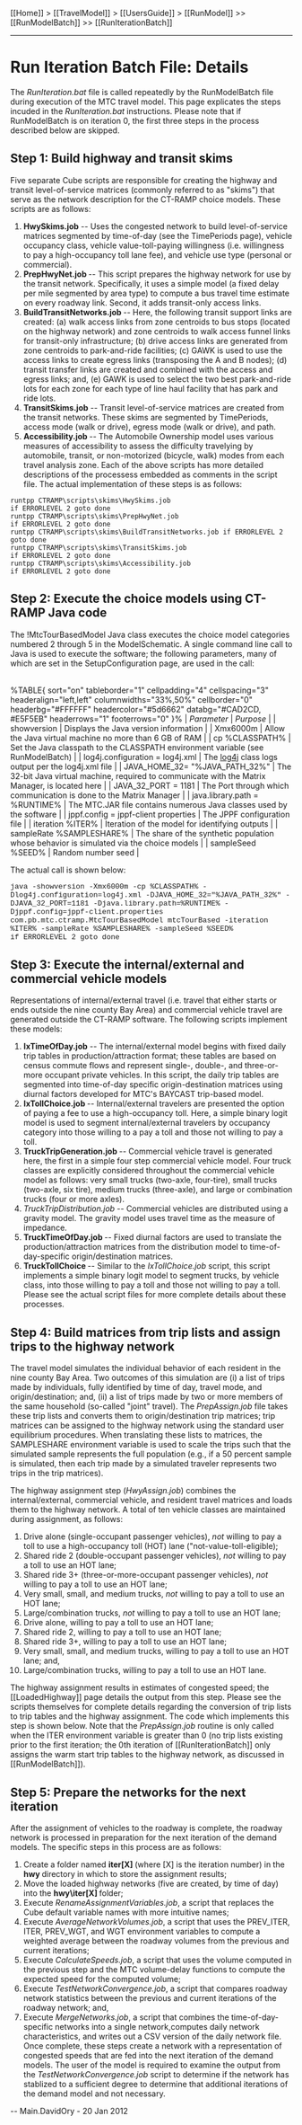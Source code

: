 [[Home]] > [[TravelModel]] > [[UsersGuide]] > [[RunModel]] >> [[RunModelBatch]] >> [[RunIterationBatch]]

***

# Run Iteration Batch File: Details

The *RunIteration.bat* file is called repeatedly by the RunModelBatch file during execution of the MTC travel model. This page explicates the steps incuded in the *RunIteration.bat* instructions. Please note that if RunModelBatch is on iteration 0, the first three steps in the process described below are skipped.

## Step 1: Build highway and transit skims

Five separate Cube scripts are responsible for creating the highway and transit level-of-service matrices (commonly referred to as "skims") that serve as the network description for the CT-RAMP choice models. These scripts are as follows:

1. **HwySkims.job** -- Uses the congested network to build level-of-service matrices segmented by time-of-day (see the TimePeriods page), vehicle occupancy class, vehicle value-toll-paying willingness (i.e. willingness to pay a high-occupancy toll lane fee), and vehicle use type (personal or commercial).
1. <strong>PrepHwyNet.job </strong>-- This script prepares the highway network for use by the transit network. Specifically, it uses a simple model (a fixed delay per mile segmented by area type) to compute a bus travel time estimate on every roadway link. Second, it adds transit-only access links.
1. <strong>BuildTransitNetworks.job </strong>-- Here, the following transit support links are created: (a) walk access links from zone centroids to bus stops (located on the highway network) and zone centroids to walk access funnel links for transit-only infrastructure; (b) drive access links are generated from zone centroids to park-and-ride facilities; (c) GAWK is used to use the access links to create egress links (transposing the A and B nodes); (d) transit transfer links are created and combined with the access and egress links; and, (e) GAWK is used to select the two best park-and-ride lots for each zone for each type of line haul facility that has park and ride lots.
1. **TransitSkims.job** -- Transit level-of-service matrices are created from the transit networks. These skims are segmented by TimePeriods, access mode (walk or drive), egress mode (walk or drive), and path.
1. <strong>Accessibility.job </strong>-- The Automobile Ownership model uses various measures of accessibility to assess the difficulty travelying by automobile, transit, or non-motorized (bicycle, walk) modes from each travel analysis zone.
Each of the above scripts has more detailed descriptions of the processess embedded as comments in the script file. The actual implementation of these steps is as follows:

```
runtpp CTRAMP\scripts\skims\HwySkims.job
if ERRORLEVEL 2 goto done
runtpp CTRAMP\scripts\skims\PrepHwyNet.job
if ERRORLEVEL 2 goto done
runtpp CTRAMP\scripts\skims\BuildTransitNetworks.job if ERRORLEVEL 2 goto done
runtpp CTRAMP\scripts\skims\TransitSkims.job
if ERRORLEVEL 2 goto done
runtpp CTRAMP\scripts\skims\Accessibility.job
if ERRORLEVEL 2 goto done
```

## Step 2: Execute the choice models using CT-RAMP Java code

The !MtcTourBasedModel Java class executes the choice model categories numbered 2 through 5 in the ModelSchematic. A single command line call to Java is used to execute the software; the following parameters, many of which are set in the SetupConfiguration page, are used in the call:

<br />%TABLE{ sort="on" tableborder="1" cellpadding="4" cellspacing="3" headeralign="left,left" columnwidths="33%,50%" cellborder="0" headerbg="#FFFFFF" headercolor="#5d6662" databg="#CAD2CD, #E5F5EB" headerrows="1" footerrows="0" }% 
| *Parameter* | *Purpose* |
| showversion | Displays the Java version information |
| Xmx6000m | Allow the Java virtual machine no more than 6 GB of RAM |
| cp %CLASSPATH% | Set the Java classpath to the CLASSPATH environment variable (see RunModelBatch) |
| log4j.configuration = log4j.xml | The <a href="http://en.wikipedia.org/wiki/Log4j" target="_blank" title="Wikipedia log4j page">log4j</a> class logs output per the log4j.xml file |
| JAVA_HOME_32= "%JAVA_PATH_32%" | The 32-bit Java virtual machine, required to communicate with the Matrix Manager, is located here |
| JAVA_32_PORT = 1181 | The Port through which communication is done to the Matrix Manager |
| java.library.path = %RUNTIME% | The MTC.JAR file contains numerous Java classes used by the software |
| jppf.config = jppf-client properties | The JPPF configuration file |
| iteration %ITER% | Iteration of the model for identifying outputs |
| sampleRate %SAMPLESHARE% | The share of the synthetic population whose behavior is simulated via the choice models |
| sampleSeed %SEED% | Random number seed |
 

The actual call is shown below:

<font face="Courier New" size="2"> java -showversion -Xmx6000m -cp %CLASSPATH% -Dlog4j.configuration=log4j.xml -DJAVA_HOME_32="%JAVA_PATH_32%" -DJAVA_32_PORT=1181 -Djava.library.path=%RUNTIME% -Djppf.config=jppf-client.properties com.pb.mtc.ctramp.MtcTourBasedModel mtcTourBased -iteration %ITER% -sampleRate %SAMPLESHARE% -sampleSeed %SEED%<br /> if ERRORLEVEL 2 goto done<br /> </font>

## Step 3: Execute the internal/external and commercial vehicle models

Representations of internal/external travel (i.e. travel that either starts or ends outside the nine county Bay Area) and commercial vehicle travel are generated outside the CT-RAMP software. The following scripts implement these models:

1. **IxTimeOfDay.job** -- The internal/external model begins with fixed daily trip tables in production/attraction format; these tables are based on census commute flows and represent single-, double-, and three-or-more occupant private vehicles. In this script, the daily trip tables are segmented into time-of-day specific origin-destination matrices using diurnal factors developed for MTC's BAYCAST trip-based model.
1. <strong>IxTollChoice.job </strong>-- Internal/external travelers are presented the option of paying a fee to use a high-occupancy toll. Here, a simple binary logit model is used to segment internal/external travelers by occupancy category into those willing to a pay a toll and those not willing to pay a toll.
1. <strong>TruckTripGeneration.job </strong>-- Commercial vehicle travel is generated here, the first in a simple four step commercial vehicle model. Four truck classes are explicitly considered throughout the commercial vehicle model as follows: very small trucks (two-axle, four-tire), small trucks (two-axle, six tire), medium trucks (three-axle), and large or combination trucks (four or more axles).
1. *TruckTripDistribution.job* -- Commercial vehicles are distributed using a gravity model. The gravity model uses travel time as the measure of impedance.
1. <strong>TruckTimeOfDay.job </strong>-- Fixed diurnal factors are used to translate the production/attraction matrices from the distribution model to time-of-day-specific origin/destination matrices.
1. <strong>TruckTollChoice </strong>-- Similar to the *IxTollChoice.job* script, this script implements a simple binary logit model to segment trucks, by vehicle class, into those willing to pay a toll and those not willing to pay a toll.
Please see the actual script files for more complete details about these processes. 

## Step 4: Build matrices from trip lists and assign trips to the highway network

The travel model simulates the individual behavior of each resident in the nine county Bay Area. Two outcomes of this simulation are (i) a list of trips made by individuals, fully identified by time of day, travel mode, and origin/destination; and, (ii) a list of trips made by two or more members of the same household (so-called "joint" travel). The *PrepAssign.job* file takes these trip lists and converts them to origin/destination trip matrices; trip matrices can be assigned to the highway network using the standard user equilibrium procedures. When translating these lists to matrices, the SAMPLESHARE environment variable is used to scale the trips such that the simulated sample represents the full population (e.g., if a 50 percent sample is simulated, then each trip made by a simulated traveler represents two trips in the trip matrices).

The highway assignment step (*HwyAssign.job*) combines the internal/external, commercial vehicle, and resident travel matrices and loads them to the highway network. A total of ten vehicle classes are maintained during assignment, as follows:

1. Drive alone (single-occupant passenger vehicles), <em>not </em>willing to pay a toll to use a high-occupancy toll (HOT) lane ("not-value-toll-eligible);
1. Shared ride 2 (double-occupant passenger vehicles), _not_ willing to pay a toll to use an HOT lane;
1. Shared ride 3+ (three-or-more-occupant passenger vehicles), _not_ willing to pay a toll to use an HOT lane;
1. Very small, small, and medium trucks, <em>not </em>willing to pay a toll to use an HOT lane;
1. Large/combination trucks, <em>not </em>willing to pay a toll to use an HOT lane;
1. Drive alone, willing to pay a toll to use an HOT lane;
1. Shared ride 2, willing to pay a toll to use an HOT lane;
1. Shared ride 3+, willing to pay a toll to use an HOT lane;
1. Very small, small, and medium trucks, willing to pay a toll to use an HOT lane; and,
1. Large/combination trucks, willing to pay a toll to use an HOT lane.

The highway assignment results in estimates of congested speed; the [[LoadedHighway]] page details the output from this step. Please see the scripts themselves for complete details regarding the conversion of trip lists to trip tables and the highway assignment. The code which implements this step is shown below. Note that the *PrepAssign.job* routine is only called when the ITER environment variable is greater than 0 (no trip lists existing prior to the first iteration; the 0th iteration of [[RunIterationBatch]] only assigns the warm start trip tables to the highway network, as discussed in [[RunModelBatch]]).

## Step 5: Prepare the networks for the next iteration

After the assignment of vehicles to the roadway is complete, the roadway network is processed in preparation for the next iteration of the demand models. The specific steps in this process are as follows:

1. Create a folder named <strong>iter[X] </strong>(where [X] is the iteration number) in the <strong>hwy </strong>directory in which to store the assignment results;
1. Move the loaded highway networks (five are created, by time of day) into the <strong>hwy\iter[X] </strong>folder;
1. Execute *RenameAssignmentVariables.job*, a script that replaces the Cube default variable names with more intuitive names;
1. Execute *AverageNetworkVolumes.job*, a script that uses the PREV_ITER, ITER, PREV_WGT, and WGT environment variables to compute a weighted average between the roadway volumes from the previous and current iterations;
1. Execute *CalculateSpeeds.job*, a script that uses the volume computed in the previous step and the MTC volume-delay functions to compute the expected speed for the computed volume;
1. Execute *TestNetworkConvergence.job*, a script that compares roadway network statistics between the previous and current iterations of the roadway network; and,
1. Execute *MergeNetworks.job*, a script that combines the time-of-day-specific networks into a single network,computes daily network characteristics, and writes out a CSV version of the daily network file.
Once complete, these steps create a network with a representation of congested speeds that are fed into the next iteration of the demand models. The user of the model is required to examine the output from the *TestNetworkConvergence.job* script to determine if the network has stablized to a sufficient degree to determine that additional iterations of the demand model and not necessary.

-- Main.DavidOry - 20 Jan 2012